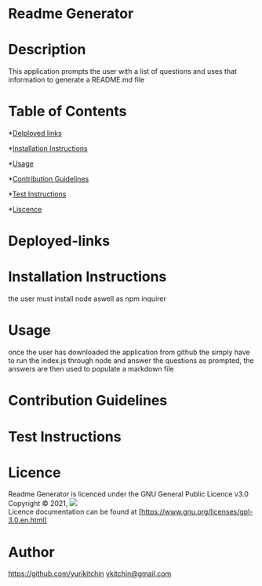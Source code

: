 # Readme Generator

  # Description<br>
  This application prompts the user with a list of questions and uses that information to generate a README.md file

  # Table of Contents

  *[Delployed links](#Deployed-links)

  *[Installation Instructions](#installation)

  *[Usage](#usage)

  *[Contribution Guidelines](#Contribution)

  *[Test Instructions](#Test)

  *[Liscence](#Liscence)
   

  # Deployed-links<br>
  

  # Installation Instructions<br>
  the user must install node aswell as npm inquirer

  # Usage<br>
  once the user has downloaded the application from github the simply have to run the index.js through node and answer the questions as prompted, the answers are then used to populate a markdown file

  # Contribution Guidelines<br>
  

  # Test Instructions<br>
  

  # Licence
  Readme Generator is licenced under the GNU General Public Licence v3.0<br>
  Copyright © 2021,
  ![](https://img.shields.io/badge/License-GNU--GPL-blue)<br>
  Licence documentation can be found at [https://www.gnu.org/licenses/gpl-3.0.en.html]
  # Author
  https://github.com/yurikitchin
  ykitchin@gmail.com

